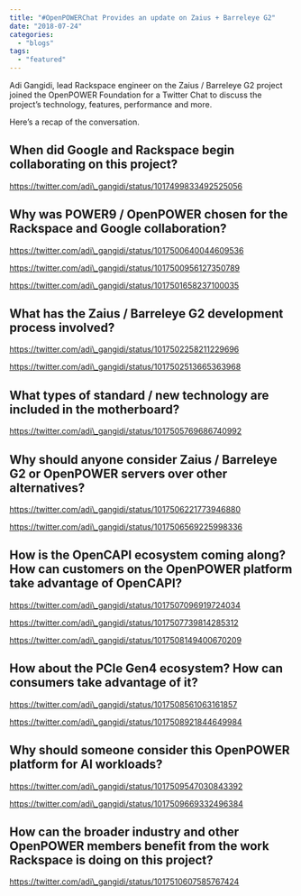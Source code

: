 ```yaml
---
title: "#OpenPOWERChat Provides an update on Zaius + Barreleye G2"
date: "2018-07-24"
categories: 
  - "blogs"
tags: 
  - "featured"
---
```


Adi Gangidi, lead Rackspace engineer on the Zaius / Barreleye G2 project joined the OpenPOWER Foundation for a Twitter Chat to discuss the project’s technology, features, performance and more.

Here’s a recap of the conversation.

## When did Google and Rackspace begin collaborating on this project?

https://twitter.com/adi\_gangidi/status/1017499833492525056

## Why was POWER9 / OpenPOWER chosen for the Rackspace and Google collaboration?

https://twitter.com/adi\_gangidi/status/1017500640044609536

https://twitter.com/adi\_gangidi/status/1017500956127350789

https://twitter.com/adi\_gangidi/status/1017501658237100035

## What has the Zaius / Barreleye G2 development process involved?

https://twitter.com/adi\_gangidi/status/1017502258211229696

https://twitter.com/adi\_gangidi/status/1017502513665363968

## What types of standard / new technology are included in the motherboard?

https://twitter.com/adi\_gangidi/status/1017505769686740992

## Why should anyone consider Zaius / Barreleye G2 or OpenPOWER servers over other alternatives?

https://twitter.com/adi\_gangidi/status/1017506221773946880

https://twitter.com/adi\_gangidi/status/1017506569225998336

## How is the OpenCAPI ecosystem coming along? How can customers on the OpenPOWER platform take advantage of OpenCAPI?

https://twitter.com/adi\_gangidi/status/1017507096919724034

https://twitter.com/adi\_gangidi/status/1017507739814285312

https://twitter.com/adi\_gangidi/status/1017508149400670209

## How about the PCIe Gen4 ecosystem? How can consumers take advantage of it?

https://twitter.com/adi\_gangidi/status/1017508561063161857

https://twitter.com/adi\_gangidi/status/1017508921844649984

## Why should someone consider this OpenPOWER platform for AI workloads?

https://twitter.com/adi\_gangidi/status/1017509547030843392

https://twitter.com/adi\_gangidi/status/1017509669332496384

## How can the broader industry and other OpenPOWER members benefit from the work Rackspace is doing on this project?

https://twitter.com/adi\_gangidi/status/1017510607585767424
